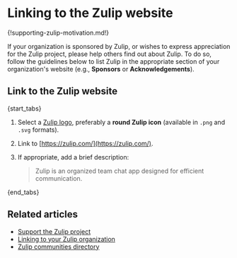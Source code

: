 # Linking to the Zulip website

{!supporting-zulip-motivation.md!}

If your organization is sponsored by Zulip, or wishes to express appreciation
for the Zulip project, please help others find out about Zulip. To do so, follow the
guidelines below to list Zulip in the appropriate section of your organization's
website (e.g., **Sponsors** or **Acknowledgements**).

## Link to the Zulip website

{start_tabs}

1. Select a [Zulip
   logo](https://github.com/zulip/zulip/tree/main/static/images/logo),
   preferably a **round Zulip icon** (available in `.png` and `.svg` formats).

1. Link to [https://zulip.com/](https://zulip.com/).

1. If appropriate, add a brief description:

   > Zulip is an organized team chat app designed for efficient communication.

{end_tabs}

## Related articles

* [Support the Zulip project](/help/support-zulip-project)
* [Linking to your Zulip organization](/help/linking-to-zulip)
* [Zulip communities directory](/help/communities-directory)

